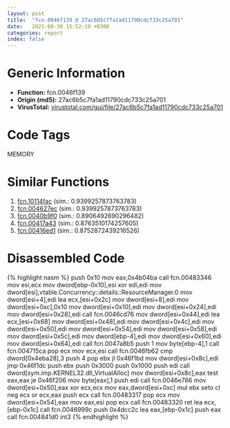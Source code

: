 ```yaml
---
layout: post
title:  "fcn.0046f139 @ 27ac6b5c7fa1ad11790cdc733c25a701"
date:   2021-08-30 15:52:19 +0300
categories: report
index: false
---
```


# Generic Information
- **Function:** fcn.0046f139
- **Origin (md5):** 27ac6b5c7fa1ad11790cdc733c25a701
- **VirusTotal:** [virustotal.com/gui/file/27ac6b5c7fa1ad11790cdc733c25a701][virustotal_ref]

# Code Tags
<span class="tag" id="MEMORY">MEMORY</span>


# Similar Functions

1. [fcn.10114fac][similar_1_ref] (sim.: 0.9399257873763783)
2. [fcn.004627ec][similar_2_ref] (sim.: 0.9399257873763783)
3. [fcn.0040b9f0][similar_3_ref] (sim.: 0.8906492690296482)
4. [fcn.00417a43][similar_4_ref] (sim.: 0.8763510174257605)
5. [fcn.00416ed1][similar_5_ref] (sim.: 0.8752872439216526)


# Disassembled Code

{% highlight nasm %}
push 0x10
mov eax,0x4b04ba
call fcn.00483346
mov esi,ecx
mov dword[ebp-0x10],esi
xor edi,edi
mov dword[esi],vtable.Concurrency::details::ResourceManager.0
mov dword[esi+4],edi
lea ecx,[esi+0x2c]
mov dword[esi+8],edi
mov dword[esi+0xc],0x10
mov dword[esi+0x10],edi
mov dword[esi+0x24],edi
mov dword[esi+0x28],edi
call fcn.0046cd76
mov dword[esi+0x44],edi
lea ecx,[esi+0x68]
mov dword[esi+0x48],edi
mov dword[esi+0x4c],edi
mov dword[esi+0x50],edi
mov dword[esi+0x54],edi
mov dword[esi+0x58],edi
mov dword[esi+0x5c],edi
mov dword[ebp-4],edi
mov dword[esi+0x60],edi
mov dword[esi+0x64],edi
call fcn.0047a8b5
push 1
mov byte[ebp-4],1
call fcn.004715ca
pop ecx
mov ecx,esi
call fcn.0046fb62
cmp dword[0x4eba28],3
push 4
pop ebx
jl 0x46f1bd
mov dword[esi+0x8c],edi
jmp 0x46f1dc
push ebx
push 0x3000
push 0x1000
push edi
call dword[sym.imp.KERNEL32.dll_VirtualAlloc]
mov dword[esi+0x8c],eax
test eax,eax
je 0x46f206
mov byte[eax],1
push edi
call fcn.0046e766
mov dword[esi+0x50],eax
xor ecx,ecx
mov eax,dword[esi+0xc]
mul ebx
seto cl
neg ecx
or ecx,eax
push ecx
call fcn.00483317
pop ecx
mov dword[esi+0x54],eax
mov eax,esi
pop ecx
call fcn.00483320
ret
lea ecx,[ebp-0x1c]
call fcn.0046999c
push 0x4dcc2c
lea eax,[ebp-0x1c]
push eax
call fcn.004841d0
int3
{% endhighlight %}


[similar_1_ref]: /report/fcn.10114fac@a0ac129ff3ea4c0dfa9529c259a9502c
[similar_2_ref]: /report/fcn.004627ec@ba5ec83721de3ca10b3c9583f3b2c6a1
[similar_3_ref]: /report/fcn.0040b9f0@418e0921f3a9bd4f5bc0dcc59623b5a1
[similar_4_ref]: /report/fcn.00417a43@44e1ffcf4e71f4505c09d520fd75f1e4
[similar_5_ref]: /report/fcn.00416ed1@44e1ffcf4e71f4505c09d520fd75f1e4
[virustotal_ref]: https://www.virustotal.com/gui/file/27ac6b5c7fa1ad11790cdc733c25a701